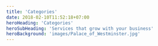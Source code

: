 ```yaml
---
title: 'Categories'
date: 2018-02-10T11:52:18+07:00
heroHeading: 'Categories'
heroSubHeading: 'Services that grow with your business'
heroBackground: 'images/Palace_of_Westminster.jpg'
---
```

